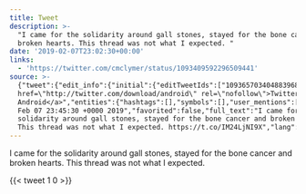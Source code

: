 ```yaml
---
title: Tweet
description: >-
  "I came for the solidarity around gall stones, stayed for the bone cancer and
  broken hearts. This thread was not what I expected. "
date: '2019-02-07T23:02:30+00:00'
links:
  - 'https://twitter.com/cmclymer/status/1093409592296509441'
source: >-
  {"tweet":{"edit_info":{"initial":{"editTweetIds":["1093657034048839681"],"editableUntil":"2019-02-08T00:45:30.739Z","editsRemaining":"5","isEditEligible":true}},"retweeted":false,"source":"<a
  href=\"http://twitter.com/download/android\" rel=\"nofollow\">Twitter for
  Android</a>","entities":{"hashtags":[],"symbols":[],"user_mentions":[],"urls":[{"url":"https://t.co/IM24LjNI9X","expanded_url":"https://twitter.com/cmclymer/status/1093409592296509441","display_url":"twitter.com/cmclymer/statu…","indices":["129","152"]}]},"display_text_range":["0","152"],"favorite_count":"1","id_str":"1093657034048839681","truncated":false,"retweet_count":"0","id":"1093657034048839681","possibly_sensitive":false,"created_at":"Thu
  Feb 07 23:45:30 +0000 2019","favorited":false,"full_text":"I came for the
  solidarity around gall stones, stayed for the bone cancer and broken hearts.
  This thread was not what I expected. https://t.co/IM24LjNI9X","lang":"en"}}
---
```

I came for the solidarity around gall stones, stayed for the bone cancer and broken hearts. This thread was not what I expected. 
    
{{< tweet 1 0 >}}
    

